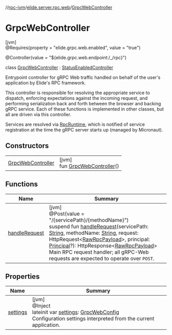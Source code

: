 //[rpc-jvm](../../../index.md)/[elide.server.rpc.web](../index.md)/[GrpcWebController](index.md)

# GrpcWebController

[jvm]\
@Requires(property = &quot;elide.grpc.web.enabled&quot;, value = &quot;true&quot;)

@Controller(value = &quot;${elide.grpc.web.endpoint:/_/rpc}&quot;)

class [GrpcWebController](index.md) : [StatusEnabledController](../../../../../packages/server/server/elide.server.controller/-status-enabled-controller/index.md)

Entrypoint controller for gRPC Web traffic handled on behalf of the user's application by Elide's RPC framework.

This controller is responsible for resolving the appropriate service to dispatch, enforcing expectations against the incoming request, and performing serialization back and forth between the browser and backing gRPC service. Each of these functions is implemented in other classes, but all are driven via this controller.

Services are resolved via [RpcRuntime](../../../../../packages/rpc-jvm/elide.server.rpc/-rpc-runtime/index.md), which is notified of service registration at the time the gRPC server starts up (managed by Micronaut).

## Constructors

| | |
|---|---|
| [GrpcWebController](-grpc-web-controller.md) | [jvm]<br>fun [GrpcWebController](-grpc-web-controller.md)() |

## Functions

| Name | Summary |
|---|---|
| [handleRequest](handle-request.md) | [jvm]<br>@Post(value = &quot;/{servicePath}/{methodName}&quot;)<br>suspend fun [handleRequest](handle-request.md)(servicePath: [String](https://kotlinlang.org/api/latest/jvm/stdlib/kotlin/-string/index.html), methodName: [String](https://kotlinlang.org/api/latest/jvm/stdlib/kotlin/-string/index.html), request: HttpRequest&lt;[RawRpcPayload](../index.md#-571776252%2FClasslikes%2F-814346341)&gt;, principal: [Principal](https://docs.oracle.com/javase/8/docs/api/java/security/Principal.html)?): HttpResponse&lt;[RawRpcPayload](../index.md#-571776252%2FClasslikes%2F-814346341)&gt;<br>Main RPC request handler; all gRPC-Web requests are expected to operate over `POST`. |

## Properties

| Name | Summary |
|---|---|
| [settings](settings.md) | [jvm]<br>@Inject<br>lateinit var [settings](settings.md): [GrpcWebConfig](../-grpc-web-config/index.md)<br>Configuration settings interpreted from the current application. |
